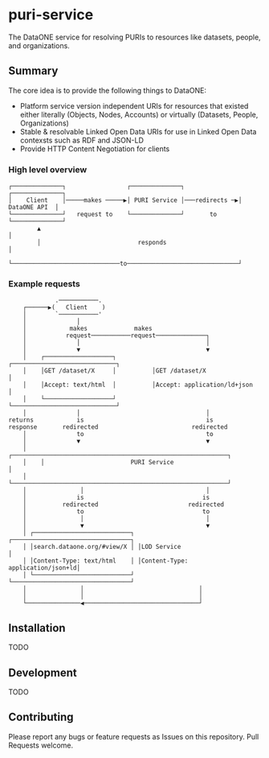 # puri-service

The DataONE service for resolving PURIs to resources like datasets, people, and organizations.

## Summary

The core idea is to provide the following things to DataONE:

- Platform service version independent URIs for resources that existed either literally (Objects, Nodes, Accounts) or virtually (Datasets, People, Organizations)
- Stable & resolvable Linked Open Data URIs for use in Linked Open Data contexsts such as RDF and JSON-LD
- Provide HTTP Content Negotiation for clients

### High level overview

```text
┌──────────────┐                 ┌──────────────┐               ┌──────────────┐
│    Client    │─────makes ─────▶│ PURI Service │───redirects ─▶│ DataONE API  │
└──────────────┘   request to    └──────────────┘       to      └──────────────┘
        ▲                                                               │
        │                           responds                            │
        └──────────────────────────────to───────────────────────────────┘
```

### Example requests

```text
             .───────────.
    ┌──────▶(   Client    )
    │        `───────────'
    │              │
    │            makes             makes
    │           request───────────request──────────────┐
    │              │                                   │
    │              ▼                                   ▼
    │    ┌───────────────────┐          ┌─────────────────────────────┐
    │    │GET /dataset/X     │          │GET /dataset/X               │
    │    │Accept: text/html  │          │Accept: application/ld+json  │
    │    └───────────────────┘          └─────────────────────────────┘
    │              │                                   │
returns            is                                  is
response       redirected                          redirected
    │              to                                  to
    │              ▼                                   ▼
    │    ┌────────────────────────────────────────────────────────────┐
    │    │                        PURI Service                        │
    │    └────────────────────────────────────────────────────────────┘
    │               │                                  │
    │              is                                 is
    │          redirected                         redirected
    │              to                                 to
    │               │                                  │
    │               ▼                                  ▼
    │ ┌───────────────────────────┐ ┌─────────────────────────────────┐
    │ │search.dataone.org/#view/X │ │LOD Service                      │
    │ │Content-Type: text/html    │ │Content-Type: application/json+ld│
    │ └───────────────────────────┘ └─────────────────────────────────┘
    │               │                                │
    │               │                                │
    └───────────────◀────────────────────────────────┘
```

## Installation

TODO

## Development

TODO

## Contributing

Please report any bugs or feature requests as Issues on this repository. Pull Requests welcome.

